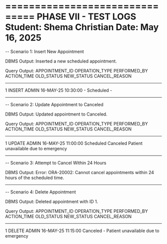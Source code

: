 ===============================
PHASE VII - TEST LOGS
Student: Shema Christian
Date: May 16, 2025
===============================

-- Scenario 1: Insert New Appointment

DBMS Output:
Inserted a new scheduled appointment.

Query Output:
APPOINTMENT_ID  OPERATION_TYPE  PERFORMED_BY   ACTION_TIME             OLD_STATUS  NEW_STATUS  CANCEL_REASON
--------------  --------------  -------------  -----------------------  ----------  ----------  --------------
1               INSERT          ADMIN          16-MAY-25 10:30:00       -           Scheduled    -

---------------------------------

-- Scenario 2: Update Appointment to Canceled

DBMS Output:
Updated appointment to Canceled.

Query Output:
APPOINTMENT_ID  OPERATION_TYPE  PERFORMED_BY   ACTION_TIME             OLD_STATUS  NEW_STATUS  CANCEL_REASON
--------------  --------------  -------------  -----------------------  ----------  ----------  --------------
1               UPDATE          ADMIN          16-MAY-25 11:00:00       Scheduled   Canceled    Patient unavailable due to emergency

---------------------------------

-- Scenario 3: Attempt to Cancel Within 24 Hours

DBMS Output:
Error: ORA-20002: Cannot cancel appointments within 24 hours of the scheduled time.

---------------------------------

-- Scenario 4: Delete Appointment

DBMS Output:
Deleted appointment with ID 1.

Query Output:
APPOINTMENT_ID  OPERATION_TYPE  PERFORMED_BY   ACTION_TIME             OLD_STATUS  NEW_STATUS  CANCEL_REASON
--------------  --------------  -------------  -----------------------  ----------  ----------  --------------
1               DELETE          ADMIN          16-MAY-25 11:15:00       Canceled    -           Patient unavailable due to emergency
